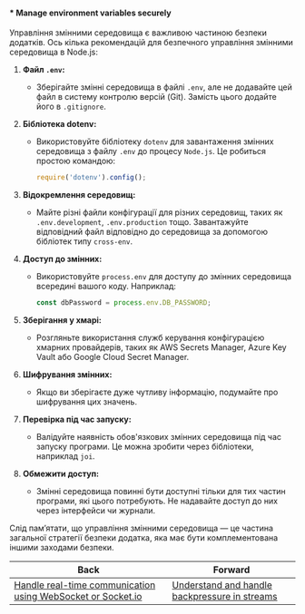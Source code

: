 #### * Manage environment variables securely

Управління змінними середовища є важливою частиною безпеки додатків. Ось кілька рекомендацій для безпечного управління змінними середовища в Node.js:

1. **Файл `.env`:**
   - Зберігайте змінні середовища в файлі `.env`, але не додавайте цей файл в систему контролю версій (Git). Замість цього додайте його в `.gitignore`.
   
2. **Бібліотека dotenv:**
   - Використовуйте бібліотеку `dotenv` для завантаження змінних середовища з файлу `.env` до процесу `Node.js`. Це робиться простою командою:
     ```javascript
     require('dotenv').config();
     ```

3. **Відокремлення середовищ:**
   - Майте різні файли конфігурації для різних середовищ, таких як `.env.development`, `.env.production` тощо. Завантажуйте відповідний файл відповідно до середовища за допомогою бібліотек типу `cross-env`.

4. **Доступ до змінних:**
   - Використовуйте `process.env` для доступу до змінних середовища всередині вашого коду. Наприклад:
     ```javascript
     const dbPassword = process.env.DB_PASSWORD;
     ```

5. **Зберігання у хмарі:**
   - Розгляньте використання служб керування конфігурацією хмарних провайдерів, таких як AWS Secrets Manager, Azure Key Vault або Google Cloud Secret Manager.

6. **Шифрування змінних:**
   - Якщо ви зберігаєте дуже чутливу інформацію, подумайте про шифрування цих значень.

7. **Перевірка під час запуску:**
   - Валідуйте наявність обов'язкових змінних середовища під час запуску програми. Це можна зробити через бібліотеки, наприклад `joi`.

8. **Обмежити доступ:**
   - Змінні середовища повинні бути доступні тільки для тих частин програми, які цього потребують. Не надавайте доступ до них через інтерфейси чи журнали.

Слід пам’ятати, що управління змінними середовища — це частина загальної стратегії безпеки додатка, яка має бути комплементована іншими заходами безпеки.


| Back | Forward |
|---|---|
| [Handle real-time communication using WebSocket or Socket.io](/ua/middle/nodejs/handle-realtime-communication-using-websocket-or-socketio.md)  | [Understand and handle backpressure in streams](/ua/middle/nodejs/understand-and-handle-backpressure-in-streams.md) |